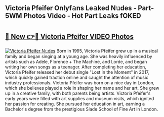## Victoria Pfeifer Onlyf𝚊ns Le𝚊ked N𝚞des - Part-5WM Photos Video - Hot Part Le𝚊ks fOKED

# <h2><a href="http://ab43985.deff.icu/?id=Victoria+Pfeifer">🔗 New 👉🔴 Victoria Pfeifer VIDEO Photos</a></h2>

[![Victoria Pfeifer N𝚞des](https://i.imgur.com/rIISA9y.gif)](http://ab43985.deff.icu/?id=Victoria+Pfeifer)
Born in 1995, Victoria Pfeifer grew up in a musical family and began singing at a young age. She was heavily influenced by artists such as Adele, Florence + The Machine, and Lorde, and began writing her own songs as a teenager. After completing her education, Victoria Pfeifer released her debut single "Lost in the Moment" in 2017, which quickly gained traction online and caught the attention of music industry professionals. Victoria Pfeifer was born on a nice day in London, which she believes played a role in shaping her name and her art. She grew up in a creative family, with both parents being artists. Victoria Pfeifer's early years were filled with art supplies and museum visits, which ignited her passion for creating. She pursued her education in art, earning a Bachelor's degree from the prestigious Slade School of Fine Art in London.
